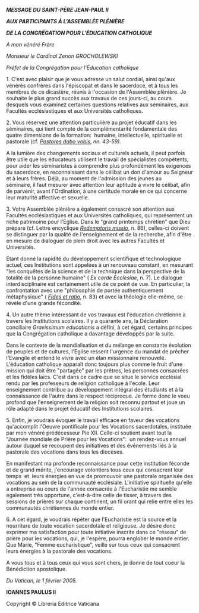 ***MESSAGE DU SAINT-PÈRE JEAN-PAUL II***

***AUX PARTICIPANTS À L'ASSEMBLÉE PLÉNIÈRE***

***DE LA CONGRÉGATION POUR L'ÉDUCATION CATHOLIQUE***

*A mon vénéré Frère*

*Monsieur le Cardinal Zenon GROCHOLEWSKI*

*Préfet de la Congrégation pour l'Éducation catholique*

1. C'est avec plaisir que je vous adresse un salut cordial, ainsi qu'aux vénérés confrères dans l'épiscopat et dans le sacerdoce, et à tous les membres de ce dicastère, réunis à l'occasion de l'Assemblée plénière. Je souhaite le plus grand succès aux travaux de ces jours-ci, au cours desquels vous examinez certaines questions relatives aux séminaires, aux Facultés ecclésiastiques et aux Universités catholiques.

2. Vous réservez une attention particulière au projet éducatif dans les séminaires, qui tient compte de la complémentarité fondamentale des quatre dimensions de la formation:  humaine, intellectuelle, spirituelle et pastorale (cf. *[Pastores dabo vobis](http://www.vatican.va/holy_father/john_paul_ii/apost_exhortations/documents/hf_jp-ii_exh_25031992_pastores-dabo-vobis_fr.html)*, *nn. 43-59).*

A la lumière des changements sociaux et culturels actuels, il peut parfois être utile que les éducateurs utilisent le travail de spécialistes compétents, pour aider les séminaristes à comprendre plus profondément les exigences du sacerdoce, en reconnaissant dans le célibat un don d'amour au Seigneur et à leurs frères. Déjà, au moment de l'admission des jeunes au séminaire, il faut mesurer avec attention leur aptitude à vivre le célibat, afin de parvenir, avant l'Ordination, à une certitude morale en ce qui concerne leur maturité affective et sexuelle.

3. Votre Assemblée plénière a également consacré son attention aux Facultés ecclésiastiques et aux Universités catholiques, qui représentent un riche patrimoine pour l'Eglise. Dans le "grand printemps chrétien" que Dieu prépare (cf. Lettre encyclique *[Redemptoris missio](http://www.vatican.va/edocs/FRA0205/_INDEX.HTM)*, n. 86), celles-ci doivent se distinguer par la qualité de l'enseignement et de la recherche, afin d'être en mesure de dialoguer de plein droit avec les autres Facultés et Universités.

Etant donné la rapidité du développement scientifique et technologique actuel, ces Institutions sont appelées à un renouveau constant, en mesurant "les conquêtes de la science et de la technique dans la perspective de la totalité de la personne humaine" ( *Ex corde Ecclesiae*, n. 7). Le dialogue interdisciplinaire est certainement utile de ce point de vue. En particulier, la confrontation avec une "philosophie de portée authentiquement métaphysique" ( *[Fides et ratio](http://www.vatican.va/edocs/FRA0075/_INDEX.HTM)*, n. 83) et avec la théologie elle-même, se révèle d'une grande fécondité.

4. Un autre thème intéressant de vos travaux est l'éducation chrétienne à travers les Institutions scolaires. Il y a quarante ans, la Déclaration conciliaire *Gravissimum educationis* a défini, à cet égard, certains principes que la Congrégation catholique a davantage développés par la suite.

Dans le contexte de la mondialisation et du mélange en constante évolution de peuples et de cultures, l'Eglise ressent l'urgence du mandat de prêcher l'Evangile et entend le vivre avec un élan missionnaire renouvelé. L'éducation catholique apparaît donc toujours plus comme le fruit d'une mission qui doit être "partagée" par les prêtres, les personnes consacrées et les fidèles laïcs. C'est dans ce cadre que se situe le service ecclésial rendu par les professeurs de religion catholique à l'école. Leur enseignement contribue au développement intégral des étudiants et à la connaissance de l'autre dans le respect réciproque. Je forme donc le voeu profond que l'enseignement de la religion soit reconnu partout et joue un rôle adapté dans le projet éducatif des Institutions scolaires.

5. Enfin, je voudrais évoquer le travail efficace en faveur des vocations qu'accomplit l'Oeuvre pontificale pour les Vocations sacerdotales, instituée par mon vénéré prédécesseur Pie XII. Celle-ci soutient avant tout la "Journée mondiale de Prière pour les Vocations":  un rendez-vous annuel autour duquel se recoupent des initiatives et des événements liés à la pastorale des vocations dans tous les diocèses.

En manifestant ma profonde reconnaissance pour cette institution féconde et de grand mérite, j'encourage volontiers tous ceux qui consacrent leur temps  et  leurs énergies en vue de promouvoir une pastorale organisée des vocations au sein de la communauté ecclésiale. L'initiative spirituelle qu'elle a entreprise au cours de l'année consacrée à l'Eucharistie me semble également très opportune, c'est-à-dire celle de tisser, à travers des sessions de prières sur chaque continent, un fil orant qui relie entre elles les communautés chrétiennes du monde entier.

6. A cet égard, je voudrais répéter que l'Eucharistie est la source et la nourriture de toute vocation sacerdotale et religieuse. Je désire donc exprimer ma satisfaction pour toute initiative inscrite dans ce "réseau" de prière pour les vocations, qui, je l'espère, pourra englober le monde entier. Que Marie, "Femme eucharistique", veille sur tous ceux qui consacrent leurs énergies à la pastorale des vocations.

A vous tous et à tous ceux qui vous sont chers, je donne de tout coeur la Bénédiction apostolique.

*Du Vatican, le 1 février 2005.*

**IOANNES PAULUS II**

Copyright © Libreria Editrice Vaticana